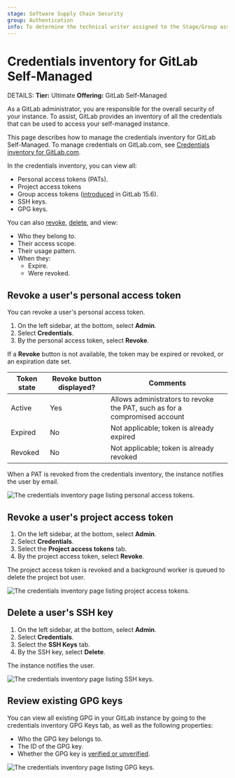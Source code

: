 ```yaml
---
stage: Software Supply Chain Security
group: Authentication
info: To determine the technical writer assigned to the Stage/Group associated with this page, see https://handbook.gitlab.com/handbook/product/ux/technical-writing/#assignments
---
```


# Credentials inventory for GitLab Self-Managed

DETAILS:
**Tier:** Ultimate
**Offering:** GitLab Self-Managed

As a GitLab administrator, you are responsible for the overall security of your instance.
To assist, GitLab provides an inventory of all the credentials that can be used to access
your self-managed instance.

This page describes how to manage the credentials inventory for GitLab Self-Managed. To manage credentials on GitLab.com, see [Credentials inventory for GitLab.com](../user/group/credentials_inventory.md).

In the credentials inventory, you can view all:

- Personal access tokens (PATs).
- Project access tokens
- Group access tokens ([introduced](https://gitlab.com/gitlab-org/gitlab/-/merge_requests/102959) in GitLab 15.6).
- SSH keys.
- GPG keys.

You can also [revoke](#revoke-a-users-personal-access-token), [delete](#delete-a-users-ssh-key), and view:

- Who they belong to.
- Their access scope.
- Their usage pattern.
- When they:
  - Expire.
  - Were revoked.

## Revoke a user's personal access token

You can revoke a user's personal access token.

1. On the left sidebar, at the bottom, select **Admin**.
1. Select **Credentials**.
1. By the personal access token, select **Revoke**.

If a **Revoke** button is not available, the token may be expired or revoked, or an expiration date set.

| Token state | Revoke button displayed? | Comments                                                                   |
|-------------|--------------------------|----------------------------------------------------------------------------|
| Active      | Yes                      | Allows administrators to revoke the PAT, such as for a compromised account |
| Expired     | No                       | Not applicable; token is already expired                                   |
| Revoked     | No                       | Not applicable; token is already revoked                                   |

When a PAT is revoked from the credentials inventory, the instance notifies the user by email.

![The credentials inventory page listing personal access tokens.](img/credentials_inventory_personal_access_tokens_v14_9.png)

## Revoke a user's project access token

1. On the left sidebar, at the bottom, select **Admin**.
1. Select **Credentials**.
1. Select the **Project access tokens** tab.
1. By the project access token, select **Revoke**.

The project access token is revoked and a background worker is queued to delete the project bot user.

![The credentials inventory page listing project access tokens.](img/credentials_inventory_project_access_tokens_v14_9.png)

## Delete a user's SSH key

1. On the left sidebar, at the bottom, select **Admin**.
1. Select **Credentials**.
1. Select the **SSH Keys** tab.
1. By the SSH key, select **Delete**.

The instance notifies the user.

![The credentials inventory page listing SSH keys.](img/credentials_inventory_ssh_keys_v14_9.png)

## Review existing GPG keys

You can view all existing GPG in your GitLab instance by going to the
credentials inventory GPG Keys tab, as well as the following properties:

- Who the GPG key belongs to.
- The ID of the GPG key.
- Whether the GPG key is [verified or unverified](../user/project/repository/signed_commits/gpg.md).

![The credentials inventory page listing GPG keys.](img/credentials_inventory_gpg_keys_v14_9.png)
